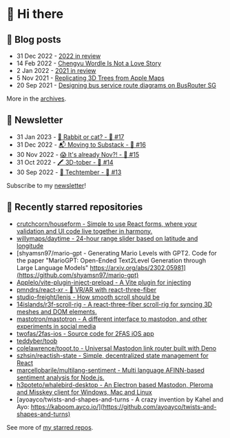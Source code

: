 # 👋 Hi there

## 📝 Blog posts

<!-- feed start -->
- 31 Dec 2022 - [2022 in review](https://cheeaun.com/blog/2022/12/2022-in-review/)
- 14 Feb 2022 - [Chengyu Wordle Is Not a Love Story](https://cheeaun.com/blog/2022/02/chengyu-wordle-is-not-a-love-story/)
- 2 Jan 2022 - [2021 in review](https://cheeaun.com/blog/2022/01/2021-in-review/)
- 5 Nov 2021 - [Replicating 3D Trees from Apple Maps](https://cheeaun.com/blog/2021/11/replicating-3d-trees-apple-maps/)
- 20 Sep 2021 - [Designing bus service route diagrams on BusRouter SG](https://cheeaun.com/blog/2021/09/bus-service-route-diagrams-busrouter-sg/)
<!-- feed end -->

More in the [archives](https://cheeaun.com/blog/archives/).

## 📰 Newsletter

<!-- newsletter start -->
- 31 Jan 2023 - [🧧 Rabbit or cat? - 🥫 #17](https://cheeaun.substack.com/p/rabbit-or-cat-17)
- 31 Dec 2022 - [📬 Moving to Substack - 🥫 #16](https://cheeaun.substack.com/p/moving-to-substack-16)
- 30 Nov 2022 - [😱 It's already Nov?! - 🥫 #15](https://cheeaun.substack.com/p/it-s-already-nov-15-1433832)
- 31 Oct 2022 - [🖍️ 3D-tober - 🥫 #14](https://cheeaun.substack.com/p/3d-tober-14-1385284)
- 30 Sep 2022 - [🍎 Techtember - 🥫 #13](https://cheeaun.substack.com/p/techtember-13-1335515)
<!-- newsletter end -->

Subscribe to my [newsletter](https://cheeaun.substack.com/)!

## 🌟 Recently starred repositories

<!-- starred repos start -->
- [crutchcorn/houseform - Simple to use React forms, where your validation and UI code live together in harmony.](https://github.com/crutchcorn/houseform)
- [willymaps/daytime - 24-hour range slider based on latitude and longitude](https://github.com/willymaps/daytime)
- [shyamsn97/mario-gpt - Generating Mario Levels with GPT2. Code for the paper "MarioGPT: Open-Ended Text2Level Generation through Large Language Models" https://arxiv.org/abs/2302.05981](https://github.com/shyamsn97/mario-gpt)
- [Applelo/vite-plugin-inject-preload - A Vite plugin for injecting <link rel='preload'> ](https://github.com/Applelo/vite-plugin-inject-preload)
- [pmndrs/react-xr - 🤳 VR/AR with react-three-fiber](https://github.com/pmndrs/react-xr)
- [studio-freight/lenis - How smooth scroll should be](https://github.com/studio-freight/lenis)
- [14islands/r3f-scroll-rig - A react-three-fiber scroll-rig for syncing 3D meshes and DOM elements.](https://github.com/14islands/r3f-scroll-rig)
- [mastotron/mastotron - A different interface to mastodon, and other experiments in social media](https://github.com/mastotron/mastotron)
- [twofas/2fas-ios - Source code for 2FAS iOS app](https://github.com/twofas/2fas-ios)
- [teddyber/toob](https://github.com/teddyber/toob)
- [colelawrence/tooot.to - Universal Mastodon link router built with Deno](https://github.com/colelawrence/tooot.to)
- [szhsin/reactish-state - Simple, decentralized state management for React](https://github.com/szhsin/reactish-state)
- [marcellobarile/multilang-sentiment - Multi language AFINN-based sentiment analysis for Node.js.](https://github.com/marcellobarile/multilang-sentiment)
- [h3poteto/whalebird-desktop - An Electron based Mastodon, Pleroma and Misskey client for Windows, Mac and Linux](https://github.com/h3poteto/whalebird-desktop)
- [ayoayco/twists-and-shapes-and-turns - A crazy invention by Kahel and Ayo: https://kaboom.ayco.io/](https://github.com/ayoayco/twists-and-shapes-and-turns)
<!-- starred repos end -->

See more of [my starred repos](https://github.com/stars/cheeaun/).
